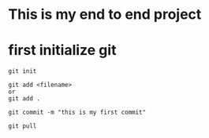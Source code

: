 # This is my end to end project

# first initialize git 

```
git init
```

```
git add <filename>
or 
git add .
```

```
git commit -m "this is my first commit"
```

```
git pull 
```